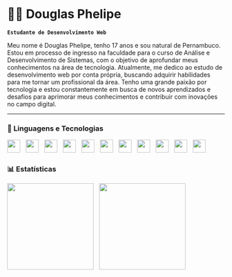 # 👨‍💻 Douglas Phelipe

**`Estudante de Desenvolvimento Web`**

Meu nome é Douglas Phelipe, tenho 17 anos e sou natural de Pernambuco. Estou em processo de ingresso na faculdade para o curso de Análise e Desenvolvimento de Sistemas, com o objetivo de aprofundar meus conhecimentos na área de tecnologia. Atualmente, me dedico ao estudo de desenvolvimento web por conta própria, buscando adquirir habilidades para me tornar um profissional da área. Tenho uma grande paixão por tecnologia e estou constantemente em busca de novos aprendizados e desafios para aprimorar meus conhecimentos e contribuir com inovações no campo digital.

---

### 🤖 Linguagens e Tecnologias



<img 
align='left'
width='30px'
style='padding-right: 10px;'
src="https://cdn.jsdelivr.net/gh/devicons/devicon@latest/icons/html5/html5-original.svg" />


<img 
align='left'
width='30px'
style='padding-right: 10px;'
src="https://cdn.jsdelivr.net/gh/devicons/devicon@latest/icons/css3/css3-original.svg" />
          
<img 
align='left'
width='30px'
style='padding-right: 10px;'
src="https://cdn.jsdelivr.net/gh/devicons/devicon@latest/icons/sass/sass-original.svg" />

<img 
align='left'
width='30px'
style='padding-right: 10px;'
src="https://cdn.jsdelivr.net/gh/devicons/devicon@latest/icons/javascript/javascript-original.svg" />          

<img 
align='left'
width='30px'
style='padding-right: 10px;'
src="https://cdn.jsdelivr.net/gh/devicons/devicon@latest/icons/typescript/typescript-original.svg" />                  

<img 
align='left'
width='30px'
style='padding-right: 10px;'
src="https://cdn.jsdelivr.net/gh/devicons/devicon@latest/icons/react/react-original.svg" />

<img 
align='left'
width='30px'
style='padding-right: 10px;'
src="https://cdn.jsdelivr.net/gh/devicons/devicon@latest/icons/angular/angular-original.svg" />

<img
align='left' 
width='30px'
style='padding-right: 10px;'
src="https://cdn.jsdelivr.net/gh/devicons/devicon@latest/icons/nodejs/nodejs-plain-wordmark.svg" />
                                        

<img
align='left' 
width='30px'
style='padding-right: 10px;'
src="https://cdn.jsdelivr.net/gh/devicons/devicon@latest/icons/express/express-original.svg" />


<img
align='left' 
width='30px'
style='padding-right: 10px;'
src="https://cdn.jsdelivr.net/gh/devicons/devicon@latest/icons/mysql/mysql-original-wordmark.svg" />


<img
align='left' 
width='30px'
style='padding-right: 10px;'
src="https://cdn.jsdelivr.net/gh/devicons/devicon@latest/icons/git/git-original.svg" />

</br>
</br>

### 📊 Estatísticas

<img
align='left' 
height='200'
style='padding-right: 10px;'
src="https://github-readme-stats.vercel.app/api?username=douglaasph&show_icons=true&theme=tokyonight&include_all_commits=true&locale=pt-br"
/>

<img
align='left' 
height='200'
src="https://github-readme-stats.vercel.app/api/top-langs/?username=douglaasph&theme=tokyonight&layout=compact&custom_title=Tecnologias&langs_count=6"
/>          

